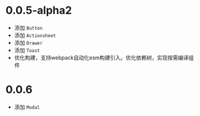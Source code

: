 # 0.0.5-alpha2
 - 添加 `Button`
 - 添加 `Actionsheet`
 - 添加 `Drawer`
 - 添加 `Toast`
 - 优化构建，支持webpack自动化esm构建引入。优化依赖树，实现按需编译组件


# 0.0.6
 - 添加 `Modal`
